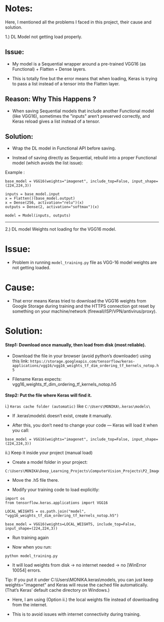 # Notes:

Here, I mentioned all the problems I faced in this project, their cause and solution.


1.) DL Model not getting load properly.

## Issue: 

- My model is a Sequential wrapper around a pre-trained VGG16 (as Functional) + Flatten + Dense layers.

- This is totally fine but the error means that when loading, Keras is trying to pass a list instead of a tensor into the Flatten layer.


## Reason: Why This Happens ?

- When saving Sequential models that include another Functional model (like VGG16), sometimes the "inputs" aren’t preserved correctly, and Keras reload gives a list instead of a tensor.


## Solution:

- Wrap the DL model in Functional API before saving.

- Instead of saving directly as Sequential, rebuild into a proper Functional model (which avoids the list issue):

Example :

```
base_model = VGG16(weights="imagenet", include_top=False, input_shape=(224,224,3))

inputs = base_model.input
x = Flatten()(base_model.output)
x = Dense(256, activation="relu")(x)
outputs = Dense(2, activation="softmax")(x)

model = Model(inputs, outputs)
```

----------------------------------------------------------------------------------------------------------------------------------------------------------------------------------------

2.) DL model Weights not loading for the VGG16 model.

# Issue: 

- Problem in running `model_training.py` file as VGG-16 model weights are not getting loaded.


# Cause:

- That error means Keras tried to download the VGG16 weights from Google Storage during training and the HTTPS connection got reset by something on your machine/network (firewall/ISP/VPN/antivirus/proxy). 


# Solution:

#### Step1: Download once manually, then load from disk (most reliable).

- Download the file in your browser (avoid python’s downloader) using this link: 
`https://storage.googleapis.com/tensorflow/keras-applications/vgg16/vgg16_weights_tf_dim_ordering_tf_kernels_notop.h5`

- Filename Keras expects: vgg16_weights_tf_dim_ordering_tf_kernels_notop.h5


#### Step2: Put the file where Keras will find it.

i.) `Keras cache folder (automatic)` like ```C:\Users\MONIKA\.keras\models\```

- If .keras\models\ doesn’t exist, create it manually.

- After this, you don’t need to change your code — Keras will load it when you call:
```
base_model = VGG16(weights="imagenet", include_top=False, input_shape=(224,224,3))
```

ii.) Keep it inside your project (manual load)

- Create a model folder in your project:
```
C:\Users\MONIKA\Deep_Learning_Projects\ComputerVision_Projects\P2_ImageClassification\model\
```

- Move the .h5 file there.

- Modify your training code to load explicitly:

```
import os
from tensorflow.keras.applications import VGG16

LOCAL_WEIGHTS = os.path.join("model", "vgg16_weights_tf_dim_ordering_tf_kernels_notop.h5")

base_model = VGG16(weights=LOCAL_WEIGHTS, include_top=False, input_shape=(224,224,3))
```

- Run training again

- Now when you run:
```
python model_training.py

```
- It will load weights from disk → no internet needed → no [WinError 10054] errors.


Tip: If you put it under C:\Users\MONIKA\.keras\models\, you can just keep weights="imagenet" and Keras will reuse the cached file automatically. (That’s Keras’ default cache directory on Windows.)



- Here, I am using (Option ii.) the local weights file instead of downloading from the internet.

- This is to avoid issues with internet connectivity during training.